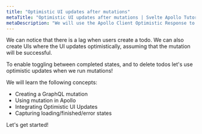 ```yaml
---
title: "Optimistic UI updates after mutations"
metaTitle: "Optimistic UI updates after mutations | Svelte Apollo Tutorial"
metaDescription: "We will use the Apollo Client Optimistic Response to perform UI updates after a GraphQL mutation in the Svelte app"
---
```


We can notice that there is a lag when users create a todo.
We can also create UIs where the UI updates optimistically, assuming
that the mutation will be successful.

To enable toggling between completed states, and to delete todos let's
use optimistic updates when we run mutations!

We will learn the following concepts:

- Creating a GraphQL mutation
- Using mutation in Apollo
- Integrating Optimistic UI Updates
- Capturing loading/finished/error states

Let's get started!
